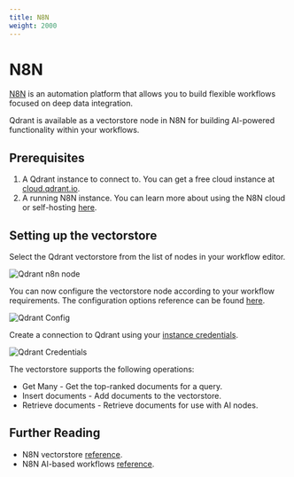 ```yaml
---
title: N8N
weight: 2000
---
```


# N8N

[N8N](https://n8n.io/) is an automation platform that allows you to build flexible workflows focused on deep data integration.

Qdrant is available as a vectorstore node in N8N for building AI-powered functionality within your workflows.

## Prerequisites

1. A Qdrant instance to connect to. You can get a free cloud instance at [cloud.qdrant.io](https://cloud.qdrant.io/).
2. A running N8N instance. You can learn more about using the N8N cloud or self-hosting [here](https://docs.n8n.io/choose-n8n/).

## Setting up the vectorstore

Select the Qdrant vectorstore from the list of nodes in your workflow editor.

![Qdrant n8n node](/documentation/frameworks/n8n/node.png)

You can now configure the vectorstore node according to your workflow requirements. The configuration options reference can be found [here](https://docs.n8n.io/integrations/builtin/cluster-nodes/root-nodes/n8n-nodes-langchain.vectorstoreqdrant/#node-parameters).

![Qdrant Config](/documentation/frameworks/n8n/config.png)

Create a connection to Qdrant using your [instance credentials](https://qdrant.tech/documentation/cloud/authentication/).

![Qdrant Credentials](/documentation/frameworks/n8n/credentials.png)

The vectorstore supports the following operations:

- Get Many - Get the top-ranked documents for a query.
- Insert documents - Add documents to the vectorstore.
- Retrieve documents - Retrieve documents for use with AI nodes.

## Further Reading

- N8N vectorstore [reference](https://docs.n8n.io/integrations/builtin/cluster-nodes/root-nodes/n8n-nodes-langchain.vectorstoreqdrant/).
- N8N AI-based workflows [reference](https://n8n.io/integrations/basic-llm-chain/).
